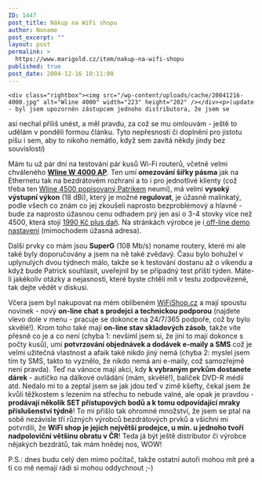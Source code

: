 ```yaml
---
ID: 1447
post_title: Nákup na WiFi shopu
author: Noname
post_excerpt: ""
layout: post
permalink: >
  https://www.marigold.cz/item/nakup-na-wifi-shopu
published: true
post_date: 2004-12-16 10:11:00
---
```

	<div class="rightbox"><img src="/wp-content/uploads/cache/20041216-4000.jpg" alt="Wline 4000" width="223" height="202" /></div><p>(update - byl jsem upozorněn zástupcem jednoho distributora, že jsem se
asi nechal příliš unést, a měl pravdu, za což se mu omlouvám - ještě to
udělám v pondělí formou článku. Tyto nepřesnosti či doplnění pro jistotu píšu i sem, aby to nikoho nemátlo, když sem zavítá někdy jindy bez souvislostí)</p><p>Mám tu už pár dní na testování pár kusů Wi-Fi routerů, včetně velmi chváleného <strong><a href="http://www.wline.info/buxus/generate_page.php?page_id=208">Wline W 4000 AP</a></strong>. Ten umí <strong>omezování šířky pásma</strong> jak na Ethernetu tak na bezdrátovém rozhraní a to i pro jednotlivé klienty (což třeba ten <a href="/item/pristupovy-bod-wline-w-4500-s-rizenim-rychlosti-pripojenych-klientu">Wline 4500 popisovaný Patrikem</a> neumí), má velmi <strong>vysoký výstupní výkon</strong> (18 dBi), který je možné <strong>regulovat</strong>, je úžasně malinkatý, podle všech co znám co jej zkoušeli naprosto bezproblémový a hlavně - bude za naprosto úžasnou cenu odhadem prý jen asi o 3-4 stovky více než 4500, která stojí <a href="http://www.wifishop.cz/inshop/scripts/detail.asp?itemId=21258&amp;level=64">1990 Kč plus daň</a>. Na stránkách výrobce je i<a href="http://192.168.0.21.sk/W4000/"> off-line demo nastavení</a> (mimochodem úžasná adresa).</p><p>Další prvky co mám jsou <strong>SuperG</strong> (108 Mb/s) noname routery, které mi ale také byly doporučovány a jsem na ně také zvědavý. Času bylo bohužel v uplynulých dvou týdnech málo, takže se k testování dostanu až o víkendu a když bude Patrick souhlasit, uveřejnil by se případný test příští týden. Máte-li jakékoliv otázky a nejasnosti, které byste chtěli mít v testu zodpovězené, tak dejte vědět v diskusi.</p><p>Včera jsem byl nakupovat na mém oblíbeném <a href="http://www.wifishop.cz/">WiFiShop.cz</a> a mají spoustu novinek - nový <strong>on-line chat s prodejci a technickou podporou</strong> (najdete vlevo dole v menu - pracuje se dokonce na 24/7/365 podpoře, což by bylo skvělé!). Krom toho také mají <strong>on-line stav skladových zásob</strong>, takže víte přesně co je a co není (chyba 1: nevšiml jsem si, že jiní to mají dokonce s počty kusů), umí <strong>potvrzování objednávek a dodávek e-maily a SMS</strong> což je velmi užitečná vlastnost a afaik také nikdo jiný nemá (chyba 2: myslel jsem tím ty SMS, takto to vyznělo, že nikdo nemá ani e-maily, což samozřejmě není pravda). Teď na vánoce mají akci, kdy <strong>k vybraným prvkům dostanete dárek</strong> - autíčko na dálkové ovládání (mám, skvělé!), balíček DVD-R médií atd. Nedalo mi to a zeptal jsem se jak jdou teď v zimě kšefty, čekal jsem že kvůli těžkostem s lezením na střechu to nebude valné, ale opak je pravdou - <strong>prodávají několik SET přístupových bodů a k tomu odpovídající mraky příslušenství týdně</strong>! To mi přišlo tak ohromné množství, že jsem se ptal na sobě nezávisle tří různých výrobců bezdrátových prvků a všichni mi potvrdili, že <strong>WiFi shop je jejich největší prodejce, u min. u jednoho tvoří nadpoloviční většinu obratu v ČR</strong>! Teda já být ještě distributor či výrobce nějakých bezdrátů, tak mám hnědej nos, WOW!</p><p>P.S.: dnes budu celý den mimo počítač, takže ostatní autoři mohou mít pré a ti co mě nemají rádi si mohou oddychnout ;-)</p>